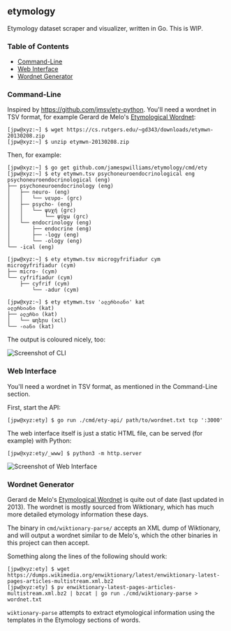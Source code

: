 ## etymology

Etymology dataset scraper and visualizer, written in Go. This is WIP.

### Table of Contents

- [Command-Line](#command-line)
- [Web Interface](#web-interface)
- [Wordnet Generator](#wordnet-generator)

### Command-Line

Inspired by https://github.com/jmsv/ety-python. You'll need a wordnet in TSV
format, for example Gerard de Melo's [Etymological Wordnet](http://etym.org/):

```console
[jpw@xyz:~] $ wget https://cs.rutgers.edu/~gd343/downloads/etymwn-20130208.zip
[jpw@xyz:~] $ unzip etymwn-20130208.zip
```

Then, for example:

```console
[jpw@xyz:~] $ go get github.com/jamespwilliams/etymology/cmd/ety
[jpw@xyz:~] $ ety etymwn.tsv psychoneuroendocrinological eng
psychoneuroendocrinological (eng)
├── psychoneuroendocrinology (eng)
│   ├── neuro- (eng)
│   │   └── νευρο- (grc)
│   ├── psycho- (eng)
│   │   └── ψυχή (grc)
│   │       └── ψύχω (grc)
│   └── endocrinology (eng)
│       ├── endocrine (eng)
│       ├── -logy (eng)
│       └── -ology (eng)
└── -ical (eng)

[jpw@xyz:~] $ ety etymwn.tsv microgyfrifiadur cym
microgyfrifiadur (cym)
├── micro- (cym)
└── cyfrifiadur (cym)
    ├── cyfrif (cym)
        └── -adur (cym)

[jpw@xyz:~] $ ety etymwn.tsv 'ალერსიანი' kat
ალერსიანი (kat)
├── ალერსი (kat)
│   └── աղերս (xcl)
└── -იანი (kat)
```

The output is coloured nicely, too:

![Screenshot of CLI](https://raw.githubusercontent.com/jamespwilliams/etymology/master/_assets/cli.png)

### Web Interface

You'll need a wordnet in TSV format, as mentioned in the Command-Line section.

First, start the API:

```console
[jpw@xyz:ety] $ go run ./cmd/ety-api/ path/to/wordnet.txt tcp ':3000'
```

The web interface itself is just a static HTML file, can be served (for example)
with Python:

```console
[jpw@xyz:ety/_www] $ python3 -m http.server
```

![Screenshot of Web Interface](https://raw.githubusercontent.com/jamespwilliams/etymology/master/_assets/web.png)

### Wordnet Generator

Gerard de Melo's [Etymological Wordnet](http://etym.org/)
is quite out of date (last updated in 2013). The wordnet is mostly sourced from
Wiktionary, which has much more detailed etymology information these days.

The binary in `cmd/wiktionary-parse/` accepts an XML dump of Wiktionary, and
will output a wordnet similar to de Melo's, which the other binaries in this
project can then accept.

Something along the lines of the following should work:

```console
[jpw@xyz:ety] $ wget https://dumps.wikimedia.org/enwiktionary/latest/enwiktionary-latest-pages-articles-multistream.xml.bz2
[jpw@xyz:ety] $ pv enwiktionary-latest-pages-articles-multistream.xml.bz2 | bzcat | go run ./cmd/wiktionary-parse > wordnet.txt
```

`wiktionary-parse` attempts to extract etymological information using the
templates in the Etymology sections of words.
